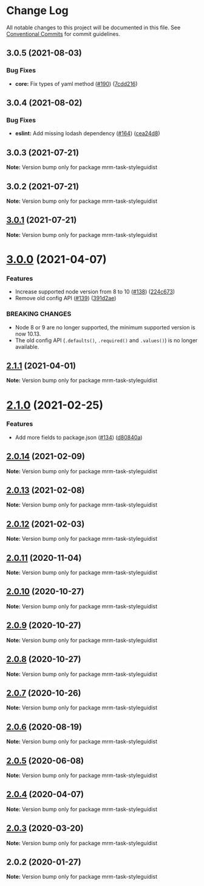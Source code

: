 # Change Log

All notable changes to this project will be documented in this file.
See [Conventional Commits](https://conventionalcommits.org) for commit guidelines.

## 3.0.5 (2021-08-03)


### Bug Fixes

* **core:** Fix types of yaml method ([#190](https://github.com/sapegin/mrm/issues/190)) ([7cdd216](https://github.com/sapegin/mrm/commit/7cdd216681155e44a3d17f4d734a2d6f91fede4c))





## 3.0.4 (2021-08-02)


### Bug Fixes

* **eslint:** Add missing lodash dependency ([#164](https://github.com/sapegin/mrm/issues/164)) ([cea24d8](https://github.com/sapegin/mrm/commit/cea24d80d031c835519db595a3da6a16556be28f))





## 3.0.3 (2021-07-21)

**Note:** Version bump only for package mrm-task-styleguidist





## 3.0.2 (2021-07-21)

**Note:** Version bump only for package mrm-task-styleguidist





## [3.0.1](https://github.com/sapegin/mrm/compare/mrm-task-styleguidist@3.0.0...mrm-task-styleguidist@3.0.1) (2021-07-21)

**Note:** Version bump only for package mrm-task-styleguidist





# [3.0.0](https://github.com/sapegin/mrm/compare/mrm-task-styleguidist@2.1.1...mrm-task-styleguidist@3.0.0) (2021-04-07)


### Features

* Increase supported node version from 8 to 10 ([#138](https://github.com/sapegin/mrm/issues/138)) ([224c673](https://github.com/sapegin/mrm/commit/224c67332ee71b9e275dbea1435cd9088852ff6f))
* Remove old config API ([#139](https://github.com/sapegin/mrm/issues/139)) ([391d2ae](https://github.com/sapegin/mrm/commit/391d2ae3cb37b0dbbbf6d9b7d17c7223104dbc01))


### BREAKING CHANGES

* Node 8 or 9 are no longer supported, the minimum supported version is now 10.13.
* The old config API (`.defaults()`, `.required()` and `.values()`) is no longer available.





## [2.1.1](https://github.com/sapegin/mrm/compare/mrm-task-styleguidist@2.1.0...mrm-task-styleguidist@2.1.1) (2021-04-01)

**Note:** Version bump only for package mrm-task-styleguidist





# [2.1.0](https://github.com/sapegin/mrm/compare/mrm-task-styleguidist@2.0.14...mrm-task-styleguidist@2.1.0) (2021-02-25)


### Features

* Add more fields to package.json ([#134](https://github.com/sapegin/mrm/issues/134)) ([d80840a](https://github.com/sapegin/mrm/commit/d80840a5e771976ef38cdf8a3b535a412e1097f6))





## [2.0.14](https://github.com/sapegin/mrm/compare/mrm-task-styleguidist@2.0.13...mrm-task-styleguidist@2.0.14) (2021-02-09)

**Note:** Version bump only for package mrm-task-styleguidist





## [2.0.13](https://github.com/sapegin/mrm/compare/mrm-task-styleguidist@2.0.12...mrm-task-styleguidist@2.0.13) (2021-02-08)

**Note:** Version bump only for package mrm-task-styleguidist





## [2.0.12](https://github.com/sapegin/mrm/compare/mrm-task-styleguidist@2.0.11...mrm-task-styleguidist@2.0.12) (2021-02-03)

**Note:** Version bump only for package mrm-task-styleguidist





## [2.0.11](https://github.com/sapegin/mrm/compare/mrm-task-styleguidist@2.0.10...mrm-task-styleguidist@2.0.11) (2020-11-04)

**Note:** Version bump only for package mrm-task-styleguidist





## [2.0.10](https://github.com/sapegin/mrm/compare/mrm-task-styleguidist@2.0.9...mrm-task-styleguidist@2.0.10) (2020-10-27)

**Note:** Version bump only for package mrm-task-styleguidist





## [2.0.9](https://github.com/sapegin/mrm/compare/mrm-task-styleguidist@2.0.8...mrm-task-styleguidist@2.0.9) (2020-10-27)

**Note:** Version bump only for package mrm-task-styleguidist





## [2.0.8](https://github.com/sapegin/mrm/compare/mrm-task-styleguidist@2.0.7...mrm-task-styleguidist@2.0.8) (2020-10-27)

**Note:** Version bump only for package mrm-task-styleguidist





## [2.0.7](https://github.com/sapegin/mrm/compare/mrm-task-styleguidist@2.0.6...mrm-task-styleguidist@2.0.7) (2020-10-26)

**Note:** Version bump only for package mrm-task-styleguidist





## [2.0.6](https://github.com/sapegin/mrm/compare/mrm-task-styleguidist@2.0.5...mrm-task-styleguidist@2.0.6) (2020-08-19)

**Note:** Version bump only for package mrm-task-styleguidist





## [2.0.5](https://github.com/sapegin/mrm/compare/mrm-task-styleguidist@2.0.4...mrm-task-styleguidist@2.0.5) (2020-06-08)

**Note:** Version bump only for package mrm-task-styleguidist





## [2.0.4](https://github.com/sapegin/mrm/compare/mrm-task-styleguidist@2.0.3...mrm-task-styleguidist@2.0.4) (2020-04-07)

**Note:** Version bump only for package mrm-task-styleguidist





## [2.0.3](https://github.com/sapegin/mrm/compare/mrm-task-styleguidist@2.0.2...mrm-task-styleguidist@2.0.3) (2020-03-20)

**Note:** Version bump only for package mrm-task-styleguidist





## 2.0.2 (2020-01-27)

**Note:** Version bump only for package mrm-task-styleguidist
